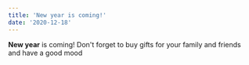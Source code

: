 ```yaml
---
title: 'New year is coming!'
date: '2020-12-18'
---
```


**New year** is coming! Don't forget to buy gifts for your family and friends and have a good mood